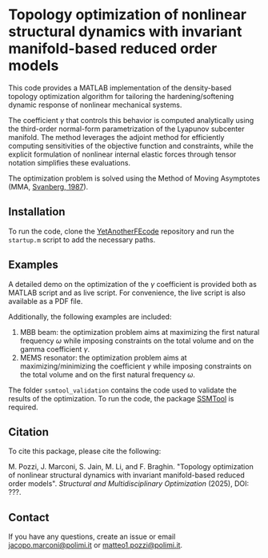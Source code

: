# Topology optimization of nonlinear structural dynamics with invariant manifold-based reduced order models

This code provides a MATLAB implementation of the density-based topology optimization algorithm for tailoring the hardening/softening dynamic response of nonlinear mechanical systems.

The coefficient $\gamma$ that controls this behavior is computed analytically using the third-order normal-form parametrization of the Lyapunov subcenter manifold.
The method leverages the adjoint method for efficiently computing sensitivities of the objective function and constraints, while the explicit formulation of nonlinear internal elastic forces through tensor notation simplifies these evaluations.

The optimization problem is solved using the Method of Moving Asymptotes (MMA, [Svanberg, 1987](https://doi.org/10.1002/nme.1620240207)).

## Installation

To run the code, clone the [YetAnotherFEcode](https://github.com/jain-shobhit/YetAnotherFEcode) repository and run the `startup.m` script to add the necessary paths.

## Examples

A detailed demo on the optimization of the $\gamma$ coefficient is provided both as MATLAB script and as live script. For convenience, the live script is also available as a PDF file.

Additionally, the following examples are included:

1. MBB beam: the optimization problem aims at maximizing the first natural frequency $\omega$ while imposing constraints on the total volume and on the gamma coefficient $\gamma$.
2. MEMS resonator: the optimization problem aims at maximizing/minimizing the coefficient $\gamma$ while imposing constraints on the total volume and on the first natural frequency $\omega$.

The folder `ssmtool_validation` contains the code used to validate the results of the optimization. To run the code, the package [SSMTool](https://github.com/jain-shobhit/SSMTool) is required.

## Citation
To cite this package, please cite the following:

M. Pozzi, J. Marconi, S. Jain, M. Li, and F. Braghin. "Topology optimization of nonlinear structural dynamics with invariant manifold-based reduced order models". *Structural and Multidisciplinary Optimization* (2025), DOI: ???.

## Contact
If you have any questions, create an issue or email <jacopo.marconi@polimi.it> or <matteo1.pozzi@polimi.it>.
